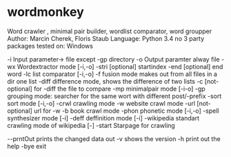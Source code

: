 # wordmonkey
Word crawler , minimal pair builder, wordlist comparator, word groupper
Author: Marcin Cherek, Floris Staub
Language: Python 3.4
no 3 party packages
tested on: Windows

-i					Input parameter-> file except -gp directory
-o					Output paramter alway file
-wx					Wordextractor mode [-i,-o]
	-stri				[optional] startindex
	-end				[optional] end word
-lc					list comparator [-i,-o]
	-f				fusion mode makes out from all files in a dir one list
	-diff				difference mode, shows the difference of two lists
	-c				[not-optional] for -diff the file to compare
-mp					minimalpair mode [-i-o]
-gp					grouping mode: searcher for the same wort with different post/-prefix
-sort					sort mode [-i,-o]
-crwl					crawling mode
	-w				website crawl mode
	   -url				[not-optional] url for -w
	-b				book crawl mode
	-phon				phonetic mode [-i,-o]
	-spell				synthesizer mode [-i]
	-deff				deffinition mode [-i]
	-wikipedia			standart crawling mode of wikipedia [-]
		-start			Starpage for crawling

--prntOut				prints the changed data out
-v					shows the version
-h					print out the help
-bye					exit